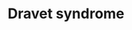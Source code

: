 ---
authors:
- MiriamBabukhian
- Leadoerner
description: Dravet syndrome is a rare form of epilepsy. Between 70% and 80% of patients
  carry sodium channel α1 subunit gene (SCN1A) loss of function mutations. Truncating
  mutations (early stop codon) account for about 40% and have a significant correlation
  with an earlier age of seizures onset. The mutations lead to haploinsufficiency
  of the voltage-gated sodium channel α subunit NaV1.1 in the of GABAergic inhibitory
  interneurons in the brain.
last-edited: 2022-02-25
organisms:
- Homo sapiens
redirect_from:
- /index.php/Pathway:WP5200
- /instance/WP5200
schema-jsonld:
- '@context': https://schema.org/
  '@id': https://wikipathways.github.io/pathways/WP5200.html
  '@type': Dataset
  creator:
    '@type': Organization
    name: WikiPathways
  description: Dravet syndrome is a rare form of epilepsy. Between 70% and 80% of
    patients carry sodium channel α1 subunit gene (SCN1A) loss of function mutations.
    Truncating mutations (early stop codon) account for about 40% and have a significant
    correlation with an earlier age of seizures onset. The mutations lead to haploinsufficiency
    of the voltage-gated sodium channel α subunit NaV1.1 in the of GABAergic inhibitory
    interneurons in the brain.
  keywords:
  - CaM
  - PRR5L
  - Ca2+
  - Na+
  - SCN4B
  - SCN1B
  - AKT1
  - SCN3B
  - SCN2B
  - SCN1A
  - RICTOR
  - PI3K
  - TNFA
  - MAPK11
  - CAMKII
  - MTOR
  - MAPKAP1
  - Nav1.1
  - NFKB1
  - PRR5
  - MLST8
  license: CC0
  name: Dravet syndrome
seo: CreativeWork
title: Dravet syndrome
wpid: WP5200
---